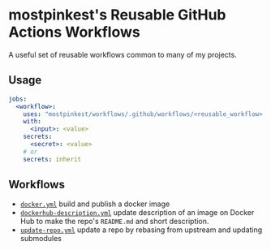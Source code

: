 # mostpinkest's Reusable GitHub Actions Workflows

A useful set of reusable workflows common to many of my projects.

## Usage

```yaml
jobs:
  <workflow>:
    uses: "mostpinkest/workflows/.github/workflows/<reusable_workflow>.yml@main"
    with:
      <input>: <value>
    secrets:
      <secret>: <value>
    # or 
    secrets: inherit
```

## Workflows

* [`docker.yml`](https://github.com/mostpinkest/workflows/blob/main/.github/workflows/docker.yml) build and publish a docker image
* [`dockerhub-description.yml`](https://github.com/mostpinkest/workflows/blob/main/.github/workflows/dockerhub-description.yml) update description of an image on Docker Hub to make the repo's `README.md` and short description.
* [`update-repo.yml`](https://github.com/mostpinkest/workflows/blob/main/.github/workflows/update-repo.yml) update a repo by rebasing from upstream and updating submodules

